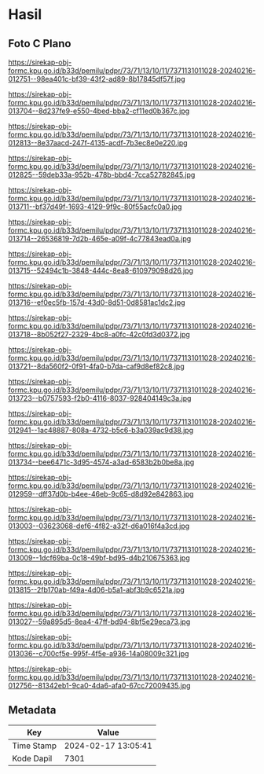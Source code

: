 # Hasil

## Foto C Plano

https://sirekap-obj-formc.kpu.go.id/b33d/pemilu/pdpr/73/71/13/10/11/7371131011028-20240216-012751--98ea401c-bf39-43f2-ad89-8b17845df57f.jpg

https://sirekap-obj-formc.kpu.go.id/b33d/pemilu/pdpr/73/71/13/10/11/7371131011028-20240216-013704--8d237fe9-e550-4bed-bba2-cf11ed0b367c.jpg

https://sirekap-obj-formc.kpu.go.id/b33d/pemilu/pdpr/73/71/13/10/11/7371131011028-20240216-012813--8e37aacd-247f-4135-acdf-7b3ec8e0e220.jpg

https://sirekap-obj-formc.kpu.go.id/b33d/pemilu/pdpr/73/71/13/10/11/7371131011028-20240216-012825--59deb33a-952b-478b-bbd4-7cca52782845.jpg

https://sirekap-obj-formc.kpu.go.id/b33d/pemilu/pdpr/73/71/13/10/11/7371131011028-20240216-013711--bf37d49f-1693-4129-9f9c-80f55acfc0a0.jpg

https://sirekap-obj-formc.kpu.go.id/b33d/pemilu/pdpr/73/71/13/10/11/7371131011028-20240216-013714--26536819-7d2b-465e-a09f-4c77843ead0a.jpg

https://sirekap-obj-formc.kpu.go.id/b33d/pemilu/pdpr/73/71/13/10/11/7371131011028-20240216-013715--52494c1b-3848-444c-8ea8-610979098d26.jpg

https://sirekap-obj-formc.kpu.go.id/b33d/pemilu/pdpr/73/71/13/10/11/7371131011028-20240216-013716--ef0ec5fb-157d-43d0-8d51-0d8581ac1dc2.jpg

https://sirekap-obj-formc.kpu.go.id/b33d/pemilu/pdpr/73/71/13/10/11/7371131011028-20240216-013718--8b052f27-2329-4bc8-a0fc-42c0fd3d0372.jpg

https://sirekap-obj-formc.kpu.go.id/b33d/pemilu/pdpr/73/71/13/10/11/7371131011028-20240216-013721--8da560f2-0f91-4fa0-b7da-caf9d8ef82c8.jpg

https://sirekap-obj-formc.kpu.go.id/b33d/pemilu/pdpr/73/71/13/10/11/7371131011028-20240216-013723--b0757593-f2b0-4116-8037-928404149c3a.jpg

https://sirekap-obj-formc.kpu.go.id/b33d/pemilu/pdpr/73/71/13/10/11/7371131011028-20240216-012941--1ac48887-808a-4732-b5c6-b3a039ac9d38.jpg

https://sirekap-obj-formc.kpu.go.id/b33d/pemilu/pdpr/73/71/13/10/11/7371131011028-20240216-013734--bee6471c-3d95-4574-a3ad-6583b2b0be8a.jpg

https://sirekap-obj-formc.kpu.go.id/b33d/pemilu/pdpr/73/71/13/10/11/7371131011028-20240216-012959--dff37d0b-b4ee-46eb-9c65-d8d92e842863.jpg

https://sirekap-obj-formc.kpu.go.id/b33d/pemilu/pdpr/73/71/13/10/11/7371131011028-20240216-013003--03623068-def6-4f82-a32f-d6a016f4a3cd.jpg

https://sirekap-obj-formc.kpu.go.id/b33d/pemilu/pdpr/73/71/13/10/11/7371131011028-20240216-013009--1dcf69ba-0c18-49bf-bd95-d4b210675363.jpg

https://sirekap-obj-formc.kpu.go.id/b33d/pemilu/pdpr/73/71/13/10/11/7371131011028-20240216-013815--2fb170ab-f49a-4d06-b5a1-abf3b9c6521a.jpg

https://sirekap-obj-formc.kpu.go.id/b33d/pemilu/pdpr/73/71/13/10/11/7371131011028-20240216-013027--59a895d5-8ea4-47ff-bd94-8bf5e29eca73.jpg

https://sirekap-obj-formc.kpu.go.id/b33d/pemilu/pdpr/73/71/13/10/11/7371131011028-20240216-013036--c700cf5e-995f-4f5e-a936-14a08009c321.jpg

https://sirekap-obj-formc.kpu.go.id/b33d/pemilu/pdpr/73/71/13/10/11/7371131011028-20240216-012756--81342eb1-9ca0-4da6-afa0-67cc72009435.jpg


## Metadata

| Key        | Value               |
| ---------- | ------------------- |
| Time Stamp | 2024-02-17 13:05:41 |
| Kode Dapil | 7301                |



